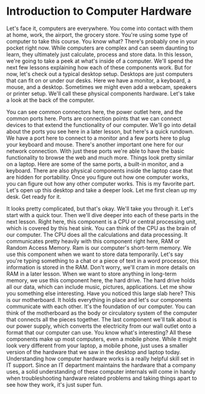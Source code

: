 # Introduction to Computer Hardware

Let's face it, computers are everywhere. You come into contact with them at home, work, the airport, the grocery store. You're using some type of computer to take this course. You know what? There's probably one in your pocket right now. While computers are complex and can seem daunting to learn, they ultimately just calculate, process and store data. In this lesson, we're going to take a peek at what's inside of a computer. We'll spend the next few lessons explaining how each of these components work. But for now, let's check out a typical desktop setup. Desktops are just computers that can fit on or under our desks. Here we have a monitor, a keyboard, a mouse, and a desktop. Sometimes we might even add a webcam, speakers or printer setup. We'll call these physical components hardware. Let's take a look at the back of the computer.

You can see common connectors here, the power outlet here, and the common ports here. Ports are connection points that we can connect devices to that extend the functionality of our computer. We'll go into detail about the ports you see here in a later lesson, but here's a quick rundown. We have a port here to connect to a monitor and a few ports here to plug your keyboard and mouse. There's another important one here for our network connection. With just these ports we're able to have the basic functionality to browse the web and much more. Things look pretty similar on a laptop. Here are some of the same ports, a built-in monitor, and a keyboard. There are also physical components inside the laptop case that are hidden for portability. Once you figure out how one computer works, you can figure out how any other computer works. This is my favorite part. Let's open up this desktop and take a deeper look. Let me first clean up my desk. Get ready for it.

It looks pretty complicated, but that's okay. We'll take you through it. Let's start with a quick tour. Then we'll dive deeper into each of these parts in the next lesson. Right here, this component is a CPU or central processing unit, which is covered by this heat sink. You can think of the CPU as the brain of our computer. The CPU does all the calculations and data processing. It communicates pretty heavily with this component right here, RAM or Random Access Memory. Ram is our computer's short-term memory. We use this component when we want to store data temporarily. Let's say you're typing something to a chat or a piece of text in a word processor, this information is stored in the RAM. Don't worry, we'll cram in more details on RAM in a later lesson. When we want to store anything in long-term memory, we use this component here, the hard drive. The hard drive holds all our data, which can include music, pictures, applications. Let me show you something else interesting. Have you noticed this large slab here? This is our motherboard. It holds everything in place and let's our components communicate with each other. It's the foundation of our computer. You can think of the motherboard as the body or circulatory system of the computer that connects all the pieces together. The last component we'll talk about is our power supply, which converts the electricity from our wall outlet onto a format that our computer can use. You know what's interesting? All these components make up most computers, even a mobile phone. While it might look very different from your laptop, a mobile phone, just uses a smaller version of the hardware that we saw in the desktop and laptop today. Understanding how computer hardware works is a really helpful skill set in IT support. Since an IT department maintains the hardware that a company uses, a solid understanding of these computer internals will come in handy when troubleshooting hardware related problems and taking things apart to see how they work, it's just super fun.